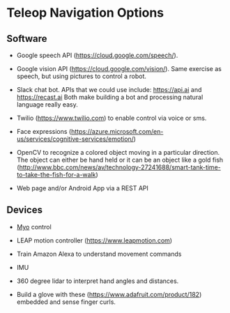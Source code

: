 # Teleop Navigation Options

## Software

* Google speech API (https://cloud.google.com/speech/). 

* Google vision API (https://cloud.google.com/vision/). Same exercise as speech, but
using pictures to control a robot.

* Slack chat bot. APIs that we could use include:
https://api.ai and https://recast.ai Both make building a bot and processing natural language really easy.

* Twilio (https://www.twilio.com) to enable control via voice or sms.

* Face expressions (https://azure.microsoft.com/en-us/services/cognitive-services/emotion/)

* OpenCV to recognize a colored object moving in a particular direction.
The object can either be hand held or it can be an object like a 
gold fish (http://www.bbc.com/news/av/technology-27241688/smart-tank-time-to-take-the-fish-for-a-walk)

* Web page and/or Android App via a REST API

## Devices

* [Myo](https://www.myo.com/) control

* LEAP motion controller (https://www.leapmotion.com)

* Train Amazon Alexa to understand movement commands

* IMU 

* 360 degree lidar to interpret hand angles and distances.

* Build a glove with these (https://www.adafruit.com/product/182) embedded and sense finger curls.
